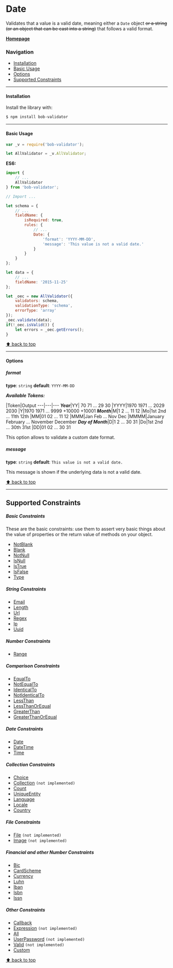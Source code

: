 # Date
Validates that a value is a valid date, meaning either a `Date` object ~~or a string (or an object that can be cast into a string)~~ that follows a valid format.

[**Homepage**][homepage-url]

### Navigation

* [Installation](#installation)
* [Basic Usage](#basic-usage)
* [Options](#options)
* [Supported Constraints](#supported-constraints)

---------------

#### Installation

Install the library with:
```sh
$ npm install bob-validator
```

---------------

#### Basic Usage

```javascript
var _v = require('bob-validator');

let AllValidator = _v.AllValidator;
```

**ES6:**
```javascript
import {
    // ...
    AllValidator
} from 'bob-validator';

```

```javascript
// Import ...

let schema = {
    // ...
    fieldName: {
        isRequired: true,
        rules: {
            // ...
            Date: {
                'format': 'YYYY-MM-DD',
                'message': 'This value is not a valid date.'
            }
        }
    }
};

let data = {
    // ...
    fieldName: '2015-11-25'
};

let _oec = new AllValidator({
    validators: schema,
    validationType: 'schema',
    errorType: 'array'
});
_oec.validate(data);
if(!_oec.isValid()) {
    let errors = _oec.getErrors();
}
```

[⬆ back to top](#navigation)

---------------

#### Options
##### format
**type**: `string` **default**: `YYYY-MM-DD`

**_Available Tokens:_**

 |Token|Output
---|---|---
**_Year_**|YY| 	70 71 ... 29 30
 |YYYY|1970 1971 ... 2029 2030
 |Y|1970 1971 ... 9999 +10000 +10001
**_Month_**|M|1 2 ... 11 12
 |Mo|1st 2nd ... 11th 12th
 |MM|01 02 ... 11 12
 |MMM|Jan Feb ... Nov Dec
 |MMMM|January February ... November December
**_Day of Month_**|D|1 2 ... 30 31
 |Do|1st 2nd ... 30th 31st
 |DD|01 02 ... 30 31

This option allows to validate a custom date format.

##### message
**type**: `string` **default**: `This value is not a valid date.`

This message is shown if the underlying data is not a valid date.

[⬆ back to top](#navigation)

---------------

## Supported Constraints
##### Basic Constraints

These are the basic constraints: use them to assert very basic things about the value of properties or the return value of methods on your object.

* [NotBlank][notblank-schema-url]
* [Blank][blank-schema-url]
* [NotNull][notnull-schema-url]
* [IsNull][isnull-schema-url]
* [IsTrue][istrue-schema-url]
* [IsFalse][isfalse-schema-url]
* [Type][type-schema-url]

##### String Constraints

* [Email][email-schema-url]
* [Length][length-schema-url]
* [Url][url-schema-url]
* [Regex][regex-schema-url]
* [Ip][ip-schema-url]
* [Uuid][uuid-schema-url]

##### Number Constraints

* [Range][range-schema-url]

##### Comparison Constraints

* [EqualTo][equalto-schema-url]
* [NotEqualTo][notequalto-schema-url]
* [IdenticalTo][identicalto-schema-url]
* [NotIdenticalTo][notidenticalto-schema-url]
* [LessThan][lessthan-schema-url]
* [LessThanOrEqual][lessthanorequal-schema-url]
* [GreaterThan][greaterthan-schema-url]
* [GreaterThanOrEqual][greaterthanorequal-schema-url]

##### Date Constraints

* [Date][date-schema-url]
* [DateTime][datetime-schema-url]
* [Time][time-schema-url]

##### Collection Constraints

* [Choice][choice-schema-url]
* [Collection][collection-schema-url] `(not implemented)`
* [Count][count-schema-url]
* [UniqueEntity][uniqueentity-schema-url]
* [Language][language-schema-url]
* [Locale][locale-schema-url]
* [Country][country-schema-url]

##### File Constraints

* [File][file-schema-url] `(not implemented)`
* [Image][image-schema-url] `(not implemented)`

##### Financial and other Number Constraints

* [Bic][bic-schema-url]
* [CardScheme][cardscheme-schema-url]
* [Currency][currency-schema-url]
* [Luhn][luhn-schema-url]
* [Iban][iban-schema-url]
* [Isbn][isbn-schema-url]
* [Issn][issn-schema-url]

##### Other Constraints

* [Callback][callback-schema-url]
* [Expression][expression-schema-url] `(not implemented)`
* [All][all-schema-url]
* [UserPassword][userpassword-schema-url] `(not implemented)`
* [Valid][valid-schema-url] `(not implemented)`
* [Custom][custom-schema-url]

[⬆ back to top](#navigation)


[documentation-schema-url]: https://github.com/alexeybob/bob-validator/blob/master/README.md#documentation
[homepage-url]: https://github.com/alexeybob/bob-validator/blob/master/README.md
[notblank-schema-url]: https://github.com/alexeybob/bob-validator/blob/master/doc/validators/schema/NotBlank.md
[blank-schema-url]: https://github.com/alexeybob/bob-validator/blob/master/doc/validators/schema/Blank.md
[notnull-schema-url]: https://github.com/alexeybob/bob-validator/blob/master/doc/validators/schema/NotNull.md
[isnull-schema-url]: https://github.com/alexeybob/bob-validator/blob/master/doc/validators/schema/IsNull.md
[istrue-schema-url]: https://github.com/alexeybob/bob-validator/blob/master/doc/validators/schema/IsTrue.md
[isfalse-schema-url]: https://github.com/alexeybob/bob-validator/blob/master/doc/validators/schema/IsFalse.md
[type-schema-url]: https://github.com/alexeybob/bob-validator/blob/master/doc/validators/schema/Type.md
[email-schema-url]: https://github.com/alexeybob/bob-validator/blob/master/doc/validators/schema/Email.md
[length-schema-url]: https://github.com/alexeybob/bob-validator/blob/master/doc/validators/schema/Length.md
[url-schema-url]: https://github.com/alexeybob/bob-validator/blob/master/doc/validators/schema/Url.md
[regex-schema-url]: https://github.com/alexeybob/bob-validator/blob/master/doc/validators/schema/Regex.md
[ip-schema-url]: https://github.com/alexeybob/bob-validator/blob/master/doc/validators/schema/Ip.md
[uuid-schema-url]: https://github.com/alexeybob/bob-validator/blob/master/doc/validators/schema/Uuid.md
[range-schema-url]: https://github.com/alexeybob/bob-validator/blob/master/doc/validators/schema/Range.md
[equalto-schema-url]: https://github.com/alexeybob/bob-validator/blob/master/doc/validators/schema/EqualTo.md
[notequalto-schema-url]: https://github.com/alexeybob/bob-validator/blob/master/doc/validators/schema/NotEqualTo.md
[identicalto-schema-url]: https://github.com/alexeybob/bob-validator/blob/master/doc/validators/schema/IdenticalTo.md
[notidenticalto-schema-url]: https://github.com/alexeybob/bob-validator/blob/master/doc/validators/schema/NotIdenticalTo.md
[lessthan-schema-url]: https://github.com/alexeybob/bob-validator/blob/master/doc/validators/schema/LessThan.md
[lessthanorequal-schema-url]: https://github.com/alexeybob/bob-validator/blob/master/doc/validators/schema/LessThanOrEqual.md
[greaterthan-schema-url]: https://github.com/alexeybob/bob-validator/blob/master/doc/validators/schema/GreaterThan.md
[greaterthanorequal-schema-url]: https://github.com/alexeybob/bob-validator/blob/master/doc/validators/schema/GreaterThanOrEqual.md
[date-schema-url]: https://github.com/alexeybob/bob-validator/blob/master/doc/validators/schema/Date.md
[datetime-schema-url]: https://github.com/alexeybob/bob-validator/blob/master/doc/validators/schema/DateTime.md
[time-schema-url]: https://github.com/alexeybob/bob-validator/blob/master/doc/validators/schema/Time.md
[choice-schema-url]: https://github.com/alexeybob/bob-validator/blob/master/doc/validators/schema/Choice.md
[collection-schema-url]: https://github.com/alexeybob/bob-validator/blob/master/doc/validators/schema/Collection.md
[count-schema-url]: https://github.com/alexeybob/bob-validator/blob/master/doc/validators/schema/Count.md
[uniqueentity-schema-url]: https://github.com/alexeybob/bob-validator/blob/master/doc/validators/schema/UniqueEntity.md
[language-schema-url]: https://github.com/alexeybob/bob-validator/blob/master/doc/validators/schema/Language.md
[locale-schema-url]: https://github.com/alexeybob/bob-validator/blob/master/doc/validators/schema/Locale.md
[country-schema-url]: https://github.com/alexeybob/bob-validator/blob/master/doc/validators/schema/Country.md
[file-schema-url]: https://github.com/alexeybob/bob-validator/blob/master/doc/validators/schema/File.md
[image-schema-url]: https://github.com/alexeybob/bob-validator/blob/master/doc/validators/schema/Image.md
[bic-schema-url]: https://github.com/alexeybob/bob-validator/blob/master/doc/validators/schema/Bic.md
[cardscheme-schema-url]: https://github.com/alexeybob/bob-validator/blob/master/doc/validators/schema/CardScheme.md
[currency-schema-url]: https://github.com/alexeybob/bob-validator/blob/master/doc/validators/schema/Currency.md
[luhn-schema-url]: https://github.com/alexeybob/bob-validator/blob/master/doc/validators/schema/Luhn.md
[iban-schema-url]: https://github.com/alexeybob/bob-validator/blob/master/doc/validators/schema/Iban.md
[isbn-schema-url]: https://github.com/alexeybob/bob-validator/blob/master/doc/validators/schema/Isbn.md
[issn-schema-url]: https://github.com/alexeybob/bob-validator/blob/master/doc/validators/schema/Issn.md
[callback-schema-url]: https://github.com/alexeybob/bob-validator/blob/master/doc/validators/schema/Callback.md
[expression-schema-url]: https://github.com/alexeybob/bob-validator/blob/master/doc/validators/schema/Expression.md
[all-schema-url]: https://github.com/alexeybob/bob-validator/blob/master/doc/validators/schema/All.md
[userpassword-schema-url]: https://github.com/alexeybob/bob-validator/blob/master/doc/validators/schema/UserPassword.md
[valid-schema-url]: https://github.com/alexeybob/bob-validator/blob/master/doc/validators/schema/Valid.md
[custom-schema-url]: https://github.com/alexeybob/bob-validator/blob/master/doc/validators/schema/Custom.md